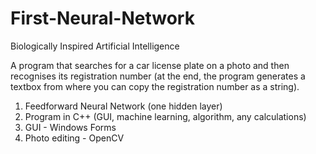 # First-Neural-Network
Biologically Inspired Artificial Intelligence

A program that searches for a car license plate on a photo and then recognises its registration number (at the end, the program generates a textbox from where you can copy the registration number as a string).

1. Feedforward Neural Network (one hidden layer)
2. Program in C++ (GUI, machine learning, algorithm, any calculations)
3. GUI - Windows Forms
4. Photo editing - OpenCV
